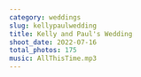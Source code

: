 ```yaml
---
category: weddings
slug: kellypaulwedding
title: Kelly and Paul's Wedding
shoot_date: 2022-07-16
total_photos: 175
music: AllThisTime.mp3
---
```

